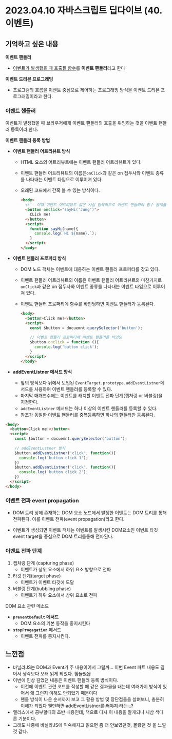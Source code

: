 # 2023.04.10  자바스크립트 딥다이브 (40.이벤트)

## 기억하고 싶은 내용

**이벤트 핸들러**

- <u>이벤트가 발생했을 때 호출될 함수</u>를 **이벤트 핸들러**라고 한다



**이벤트 드리븐 프로그래밍**

- 프로그램의 흐름을 이벤트 중심으로 제어하는 프로그래밍 방식을 이벤트 드리븐 프로그래밍이라고 한다.



### 이벤트 핸들러

이벤트가 발생했을 때 브라우저에게 이벤트 핸들러의 호출을 위임하는 것을 이벤트 핸들러 등록이라 한다.

**이벤트 핸들러 등록 방법**

- **이벤트 핸들러 어트리뷰트 방식**

  - HTML 요소의 어트리뷰트에는 이벤트 핸들러 어트리뷰트가 있다.

  - 이벤트 핸들러 어트리뷰트의 이름은`onClick`과 같은 on 접두사와 이벤트 종류를 나타내는 이벤트 타입으로 이루어져 있다.

  - 오래된 코드에서 간혹 볼 수 있는 방식이다.

    ```html
    <body>
      <!-- 이때 이벤트 어트리뷰트 값은 사실 암묵적으로 이벤트 핸들러의 함수 몸체를 의미한다. -->
      <button onclick="sayHi('Jung')">
        CLick me!
      </button>
      <script>
        function sayHi(name){
          console.log(`Hi ${name}.`);
        }
      </script>
    </body>
    ```

    

- **이벤트 핸들러 프로퍼티 방식**

  - DOM 노드 객체는 이벤트에 대응하는 이벤트 핸들러 프로퍼티를 갖고 있다.

  - 이벤트 핸들러 어트리뷰트의 이름은 이벤트 핸들러 어트리뷰트와 마찬가지로 `onClick`과 같은 on 접두사와 이벤트 종류를 나타내는 이벤트 타입으로 이루어져 있다.

  - 이벤트 핸들러 프로퍼티에 함수를 바인딩하면 이벤트 핸들러가 등록된다.

    ```html
    <body>
      <button>Click me!</button>
      <script>
        const $button = docuemnt.querySelector('button');
        
        // 이벤트 핸들러 프로퍼티에 이벤트 핸들러를 바인딩
        $button.onclick = function (){
          console.log('button click');
        }
      </script>
    </body>
    ```

    

- **addEventListner 메서드 방식**

  - 앞의 방식보다 뒤에서 도입된 `EventTarget.prototype.addEventListner`메서드를 사용하여 이벤트 핸들러를 등록할 수 있다.
  - 마지막 매개변수에는 이벤트를 캐치할 이벤트 전파 단계(캡쳐링 or 버블링)을 지정한다.
  - `addEventListner` 메서드는 하나 이상의 이벤트 핸들러를 등록할 수 있다.
  - 참조가 동일한 이벤트 핸들러를 중복등록하면 하나의 핸들러만 등록된다.

```html
<body>
  <button>Click me!</button>
  <script>
    const $button = docuemnt.querySelector('button');
    
    // addEventLustner 방식
    $button.addEventListner('click', function(){
      console.log('button click 1');
    })
    $button.addEventListner('click', function(){
      console.log('button click 2');
    })
  </script>
</body>
```



### 이벤트 전파 event propagation

- DOM 트리 상에 존재하는 DOM 요소 노드에서 발생한 이벤트는 DOM 트리를 통해 전파된다. 이를 이벤트 전파(event propagation)라고 한다.

- 이벤트가 생성되면 이벤트 객체는 이벤트를 발생시킨 DOM요소인 이번트 타깃 event target을 중심으로 DOM 트리를통해 전파된다.



### 이벤트 전파 단계

1. 캡처링 단계 (capturing phase)
   - 이벤트가 상위 요소에서 하위 요소 방향으로 전파
2. 타깃 단계(target phase)
   - 이벤트가 이벤트 타깃에 도달
3. 버블링 단계(bubbling phase)
   - 이벤트가 하위 요소에서 상위 요소로 전파



DOM 요소 관련 메소드

- **`preventDefault` 메서드**
  - DOM 요소의 기본 동작을 중지시킨다
- **`stopProgagation`** 메서드
  - 이벤트 전파를 중지시킨다.





## 느낀점

- 바닐라JS는 DOM과 Event가 주 내용이어서 그럴까... 이번 Event 파트 내용도 길어서 생각보다 오래 읽게 되었다. ~~힘들었돱~~
- 이번에 인상 깊었던 내용은 이벤트 핸들러 등록 방식이다.
  - 이전에 이벤트 관련 코드를 작성할 때 같은 결과물을 내는데 여러가지 방식이 있어서 왜 그런지 이해도 안되었기 때문이다
  - 핸들 방식이 나온 순서까지 보고 그 활용 방법 및 장단점들을 살펴보니, 충분히 이해가 되었다 ~~웬만하면 addEventListner를 써야지 라는...?~~
- 앨리스에서 공부할때의 초반 내용인데, 책으로 다시 이 내용을 알게되니 새삼 색다른 기분이다.
- 그래도 나중에 바닐라JS에 익숙해지고 읽으면 좀 더 안보였던것, 몰랐던 것 을 느낄것 같다.



